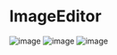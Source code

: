 # ImageEditor
![image](https://github.com/jimmycychang/ImageEditor/assets/103914673/c8224245-7f77-430b-aaa9-1239b97aa78f)
![image](https://github.com/jimmycychang/ImageEditor/assets/103914673/e340160b-fd4d-4ae8-bccd-1ceda77325e9)
![image](https://github.com/jimmycychang/ImageEditor/assets/103914673/7bb84304-b7f7-49ba-bd32-40db5efeec68)
